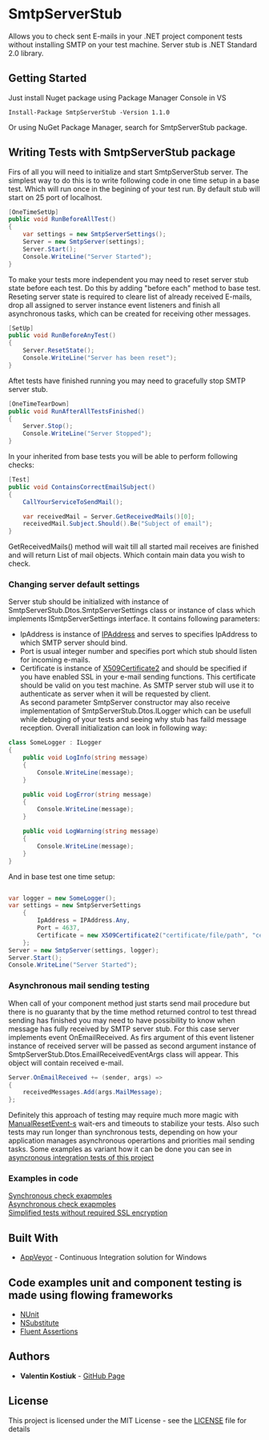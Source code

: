 # SmtpServerStub

Allows you to check sent E-mails in your .NET project component tests without installing SMTP on your test machine.
Server stub is .NET Standard 2.0 library.

## Getting Started

Just install Nuget package using Package Manager Console in VS
```
Install-Package SmtpServerStub -Version 1.1.0
```
Or using NuGet Package Manager, search for SmtpServerStub package.

## Writing Tests with SmtpServerStub package

Firs of all you will need to initialize and start SmtpServerStub server. The simplest way to do this is to write following code in one time setup in a base test. Which will run once in the begining of your test run.
By default stub will start on 25 port of localhost.
```csharp
[OneTimeSetUp]
public void RunBeforeAllTest()
{
    var settings = new SmtpServerSettings();
    Server = new SmtpServer(settings);
    Server.Start();
    Console.WriteLine("Server Started");
}
```
To make your tests more independent you may need to reset server stub state before each test. Do this by adding "before each" method to base test.
Reseting server state is required to cleare list of already received E-mails, drop all assigned to server instance event listeners and finish all asynchronous tasks, which can be created for receiving other messages.
```csharp
[SetUp]
public void RunBeforeAnyTest()
{
    Server.ResetState();
    Console.WriteLine("Server has been reset");
}
```
Aftet tests have finished running you may need to gracefully stop SMTP server stub.
```csharp
[OneTimeTearDown]
public void RunAfterAllTestsFinished()
{
    Server.Stop();
    Console.WriteLine("Server Stopped");
}
```
In your inherited from base tests you will be able to perform following checks:
```csharp
[Test]
public void ContainsCorrectEmailSubject()
{
    CallYourServiceToSendMail();

    var receivedMail = Server.GetReceivedMails()[0];
    receivedMail.Subject.Should().Be("Subject of email");
}
```
GetReceivedMails() method will wait till all started mail receives are finished and will return List of mail objects. Which contain main data you wish to check.

### Changing server default settings
Server stub should be initialized with instance of SmtpServerStub.Dtos.SmtpServerSettings class or instance of class which implements ISmtpServerSettings interface. It contains following parameters:
* IpAddress is instance of [IPAddress](https://msdn.microsoft.com/en-us/library/system.net.ipaddress(v=vs.110).aspx) and serves to specifies IpAddress to which SMTP server should bind.
* Port is usual integer number and specifies port which stub should listen for incoming e-mails.
* Certificate is instance of [X509Certificate2](https://msdn.microsoft.com/en-us/library/system.security.cryptography.x509certificates.x509certificate2(v=vs.110).aspx) and should be specified if you have enabled SSL in your e-mail sending functions. This certificate should be valid on you test machine. As SMTP server stub will use it to authenticate as server when it will be requested by client.  
As second parameter SmtpServer constructor may also receive implementation of SmtpServerStub.Dtos.ILogger which can be usefull while debuging of your tests and seeing why stub has faild message reception.
Overall initialization can look in following way:
```csharp
class SomeLogger : ILogger
{
    public void LogInfo(string message)
    {
        Console.WriteLine(message);
    }

    public void LogError(string message)
    {
        Console.WriteLine(message);
    }

    public void LogWarning(string message)
    {
        Console.WriteLine(message);
    }
}
```
And in base test one time setup:
```csharp

var logger = new SomeLogger();
var settings = new SmtpServerSettings
    {
        IpAddress = IPAddress.Any,
        Port = 4637,
        Certificate = new X509Certificate2("certificate/file/path", "certificate*passrord", X509KeyStorageFlags.MachineKeySet)
    };
Server = new SmtpServer(settings, logger);
Server.Start();
Console.WriteLine("Server Started");
```
### Asynchronous mail sending testing
When call of your component method just starts send mail procedure but there is no guaranty that by the time method returned control to test thread sending has finished you may need to have possibility to know when message has fully received by SMTP server stub. For this case server implements event OnEmailReceived.
As firs argument of this event listener instance of received server will be passed as second argument instance of SmtpServerStub.Dtos.EmailReceivedEventArgs class will appear. This object will contain received e-mail.

```csharp
Server.OnEmailReceived += (sender, args) =>
{
    receivedMessages.Add(args.MailMessage);
};
```
Definitely this approach of testing may require much more magic with [ManualResetEvent-s](https://msdn.microsoft.com/en-us/library/system.threading.manualresetevent(v=vs.110).aspx) wait-ers and timeouts to stabilize your tests. Also such tests may run longer than synchronous tests, depending on how your application manages asynchronous operartions and priorities mail sending tasks.
Some examples as variant how it can be done you can see in [asyncronous integration tests of this project](https://github.com/ValentinKostiuk/SmtpServerStub/tree/DocumentationUpdate/SmtpServerStubIntegrationTests/Async)

### Examples in code
[Synchronous check exapmples](https://github.com/ValentinKostiuk/SmtpServerStub/tree/DocumentationUpdate/SmtpServerStubIntegrationTests/Sync)  
[Asynchronous check exapmples](https://github.com/ValentinKostiuk/SmtpServerStub/tree/DocumentationUpdate/SmtpServerStubIntegrationTests/Async)  
[Simplified tests without required SSL encryption](https://github.com/ValentinKostiuk/SmtpServerStub/tree/DocumentationUpdate/SmtpServerStubIntegrationTests/NoSsl)  

## Built With

* [AppVeyor](https://www.appveyor.com/) - Continuous Integration solution for Windows

## Code examples unit and component testing is made using flowing frameworks
* [NUnit](http://nunit.org/)
* [NSubstitute](http://nsubstitute.github.io/)
* [Fluent Assertions](https://fluentassertions.com/)

## Authors

* **Valentin Kostiuk** - [GitHub Page](https://github.com/ValentinKostiuk)

## License

This project is licensed under the MIT License - see the [LICENSE](https://github.com/ValentinKostiuk/SmtpServerStub/blob/master/LICENSE) file for details
